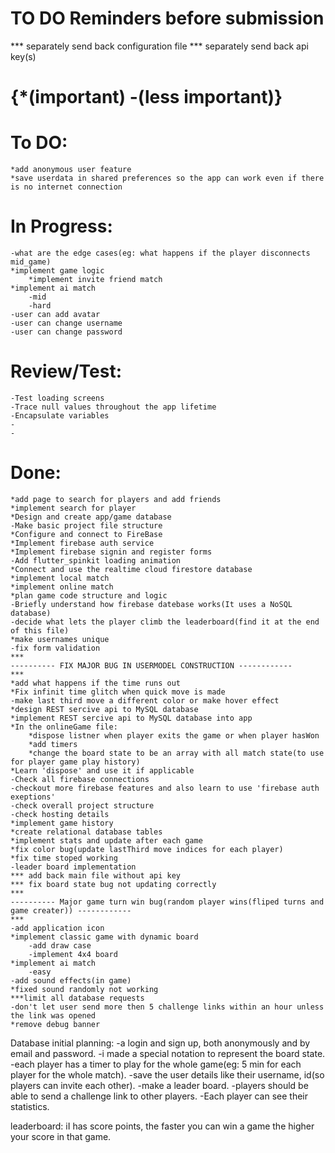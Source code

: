 # TO DO Reminders before submission

*** separately send back configuration file
*** separately send back api key(s)

# {*(important) -(less important)}
# To DO:

    *add anonymous user feature
    *save userdata in shared preferences so the app can work even if there is no internet connection

# In Progress:

    -what are the edge cases(eg: what happens if the player disconnects mid_game)
    *implement game logic
        *implement invite friend match
    *implement ai match
        -mid
        -hard
    -user can add avatar
    -user can change username
    -user can change password

# Review/Test:

    -Test loading screens
    -Trace null values throughout the app lifetime
    -Encapsulate variables
    -
    -

# Done:

    *add page to search for players and add friends
    *implement search for player
    *Design and create app/game database
    -Make basic project file structure
    *Configure and connect to FireBase
    *Implement firebase auth service
    *Implement firebase signin and register forms
    -Add flutter_spinkit loading animation
    *Connect and use the realtime cloud firestore database
    *implement local match
    *implement online match
    *plan game code structure and logic
    -Briefly understand how firebase datebase works(It uses a NoSQL database)
    -decide what lets the player climb the leaderboard(find it at the end of this file)
    *make usernames unique
    -fix form validation
    ***
    ---------- FIX MAJOR BUG IN USERMODEL CONSTRUCTION ------------
    ***
    *add what happens if the time runs out
    *Fix infinit time glitch when quick move is made
    -make last third move a different color or make hover effect
    *design REST sercive api to MySQL database
    *implement REST sercive api to MySQL database into app
    *In the onlineGame file:
        *dispose listner when player exits the game or when player hasWon
        *add timers
        *change the board state to be an array with all match state(to use for player game play history)
    *Learn 'dispose' and use it if applicable
    -Check all firebase connections
    -checkout more firebase features and also learn to use 'firebase auth exeptions'
    -check overall project structure
    -check hosting details
    *implement game history
    *create relational database tables
    *implement stats and update after each game
    *fix color bug(update lastThird move indices for each player)
    *fix time stoped working
    -leader board implementation
    *** add back main file without api key
    *** fix board state bug not updating correctly
    ***
    ---------- Major game turn win bug(random player wins(fliped turns and game creater)) ------------
    ***
    -add application icon
    *implement classic game with dynamic board
        -add draw case
        -implement 4x4 board
    *implement ai match
        -easy
    -add sound effects(in game)
    *fixed sound randomly not working
    ***limit all database requests
    -don't let user send more then 5 challenge links within an hour unless the link was opened
    *remove debug banner

Database initial planning:
-a login and sign up, both anonymously and by email and password.
    -i made a special notation to represent the board state.
    -each player has a timer to play for the whole game(eg: 5 min for each player for the whole match).
    -save the user details like their username, id(so players can invite each other).
-make a leader board.
    -players should be able to send a challenge link to other players.
    -Each player can see their statistics.

leaderboard:
iI has score points, the faster you can win a game the higher your score in that game.